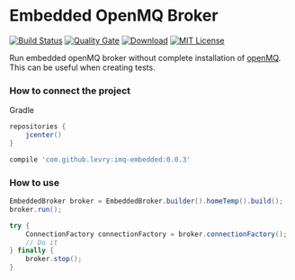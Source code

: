 # Embedded OpenMQ Broker
[![Build Status](https://travis-ci.org/levry/imq-embedded.svg?branch=master)](https://travis-ci.org/levry/imq-embedded)
[![Quality Gate](https://sonarcloud.io/api/project_badges/measure?project=github.levry.imq.embedded&metric=alert_status)](https://sonarcloud.io/dashboard?id=github.levry.imq.embedded)
[![Download](https://api.bintray.com/packages/levry/maven/imq-embedded/images/download.svg)](https://bintray.com/levry/maven/imq-embedded/_latestVersion)
[![MIT License](https://img.shields.io/badge/license-MIT-blue.svg)](//github.com/levry/imq-embedded/blob/master/LICENSE)


Run embedded openMQ broker without complete installation of [openMQ](https://javaee.github.io/openmq).
This can be useful when creating tests.

### How to connect the project

Gradle

```groovy
repositories {
    jcenter()
}
```

```groovy
compile 'com.github.levry:imq-embedded:0.0.3'
```


### How to use

```java
EmbeddedBroker broker = EmbeddedBroker.builder().homeTemp().build();
broker.run();

try {
    ConnectionFactory connectionFactory = broker.connectionFactory();
    // Do it
} finally {
    broker.stop();
}
```
